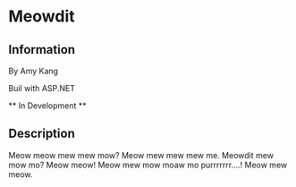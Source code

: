 <h1>Meowdit</h1>

<h2>Information</h2>

By Amy Kang

Buil with ASP.NET

** In Development **

<h2>Description</h2>

Meow meow mew mew mow? Meow mew mew mew me. Meowdit mew mow mo? Meow meow! Meow mew mow moaw mo purrrrrrr....! Meow mew meow.